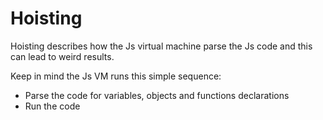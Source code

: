 # Hoisting

Hoisting describes how the Js virtual machine parse the Js code and this can lead to weird results.

Keep in mind the Js VM runs this simple sequence:
* Parse the code for variables, objects and functions declarations 
* Run the code
